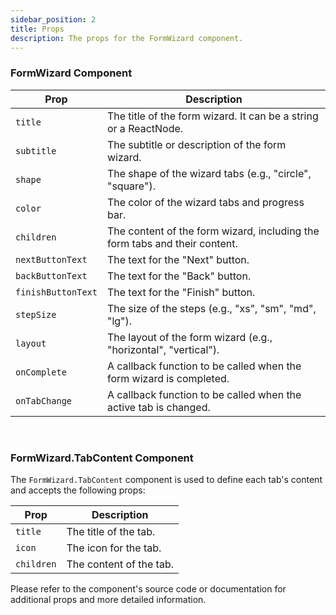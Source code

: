 ```yaml
---
sidebar_position: 2
title: Props
description: The props for the FormWizard component.
---
```



### FormWizard Component
| Prop               | Description                                                                |
| ------------------ | -------------------------------------------------------------------------- |
| `title`            | The title of the form wizard. It can be a string or a ReactNode.           |
| `subtitle`         | The subtitle or description of the form wizard.                            |
| `shape`            | The shape of the wizard tabs (e.g., "circle", "square").                   |
| `color`            | The color of the wizard tabs and progress bar.                             |
| `children`         | The content of the form wizard, including the form tabs and their content. |
| `nextButtonText`   | The text for the "Next" button.                                            |
| `backButtonText`   | The text for the "Back" button.                                            |
| `finishButtonText` | The text for the "Finish" button.                                          |
| `stepSize`         | The size of the steps (e.g., "xs", "sm", "md", "lg").                      |
| `layout`           | The layout of the form wizard (e.g., "horizontal", "vertical").            |
| `onComplete`       | A callback function to be called when the form wizard is completed.        |
| `onTabChange`      | A callback function to be called when the active tab is changed.           |

<br />

### FormWizard.TabContent Component

The `FormWizard.TabContent` component is used to define each tab's content and accepts the following props:

| Prop       | Description             |
| ---------- | ----------------------- |
| `title`    | The title of the tab.   |
| `icon`     | The icon for the tab.   |
| `children` | The content of the tab. |

Please refer to the component's source code or documentation for additional props and more detailed information.
